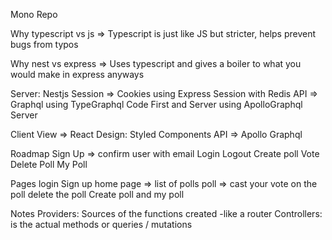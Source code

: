 Mono Repo

Why typescript vs js => Typescript is just like JS but stricter, helps prevent bugs from typos

Why nest vs express => Uses typescript and gives a boiler to what you would make in express anyways


Server:
Nestjs
Session => Cookies using Express Session with Redis
API => Graphql using TypeGraphql Code First and Server using ApolloGraphql Server

Client
View => React 
Design: Styled Components
API => Apollo Graphql

Roadmap Sign Up => confirm user with email
Login
Logout
Create poll
Vote
Delete Poll
My Poll

Pages 
login
Sign up
home page => list of polls
poll =>  cast your vote on the poll delete the poll
Create poll
and my poll

Notes
Providers: Sources of the functions created -like a router
Controllers: is the actual methods or queries / mutations